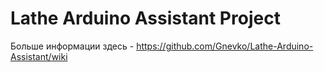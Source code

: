 # Lathe Arduino Assistant Project

Больше информации здесь - https://github.com/Gnevko/Lathe-Arduino-Assistant/wiki
